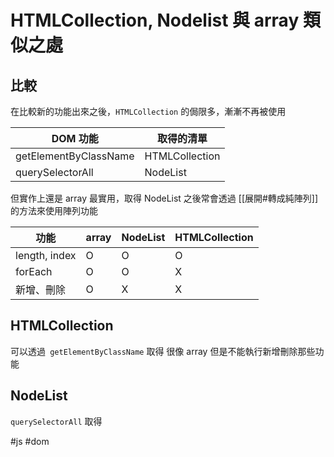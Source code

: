 # HTMLCollection, Nodelist 與 array 類似之處
## 比較
在比較新的功能出來之後，`HTMLCollection` 的侷限多，漸漸不再被使用

|DOM 功能|取得的清單|
|-|-|
|getElementByClassName|HTMLCollection|
|querySelectorAll|NodeList|

但實作上還是 array 最實用，取得 NodeList 之後常會透過 [[展開#轉成純陣列]] 的方法來使用陣列功能

|功能|array|NodeList|HTMLCollection|
|-|-|-|-|
|length, index|O|O|O|
|forEach|O|O|X|
|新增、刪除|O|X|X|


## HTMLCollection
可以透過` getElementByClassName` 取得
很像 array 但是不能執行新增刪除那些功能


## NodeList
`querySelectorAll` 取得




#js #dom
